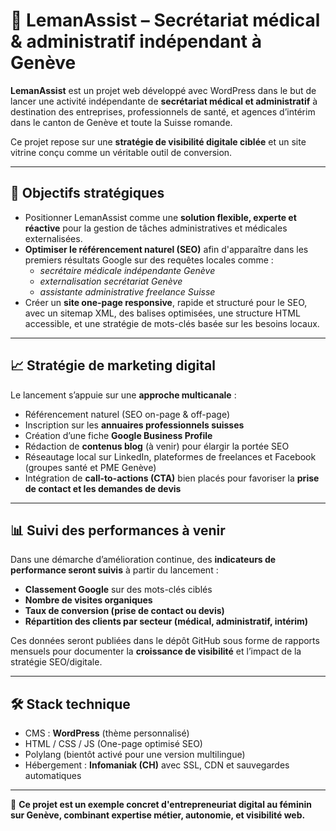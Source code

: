
# 💼 LemanAssist – Secrétariat médical & administratif indépendant à Genève

**LemanAssist** est un projet web développé avec WordPress dans le but de lancer une activité indépendante de **secrétariat médical et administratif** à destination des entreprises, professionnels de santé, et agences d’intérim dans le canton de Genève et toute la Suisse romande.

Ce projet repose sur une **stratégie de visibilité digitale ciblée** et un site vitrine conçu comme un véritable outil de conversion.

---

## 🚀 Objectifs stratégiques

- Positionner LemanAssist comme une **solution flexible, experte et réactive** pour la gestion de tâches administratives et médicales externalisées.
- **Optimiser le référencement naturel (SEO)** afin d'apparaître dans les premiers résultats Google sur des requêtes locales comme :
  - *secrétaire médicale indépendante Genève*
  - *externalisation secrétariat Genève*
  - *assistante administrative freelance Suisse*
- Créer un **site one-page responsive**, rapide et structuré pour le SEO, avec un sitemap XML, des balises optimisées, une structure HTML accessible, et une stratégie de mots-clés basée sur les besoins locaux.

---

## 📈 Stratégie de marketing digital

Le lancement s’appuie sur une **approche multicanale** :

- Référencement naturel (SEO on-page & off-page)
- Inscription sur les **annuaires professionnels suisses**
- Création d’une fiche **Google Business Profile**
- Rédaction de **contenus blog** (à venir) pour élargir la portée SEO
- Réseautage local sur LinkedIn, plateformes de freelances et Facebook (groupes santé et PME Genève)
- Intégration de **call-to-actions (CTA)** bien placés pour favoriser la **prise de contact et les demandes de devis**

---

## 📊 Suivi des performances à venir

Dans une démarche d’amélioration continue, des **indicateurs de performance seront suivis** à partir du lancement :

- **Classement Google** sur des mots-clés ciblés
- **Nombre de visites organiques**
- **Taux de conversion (prise de contact ou devis)**
- **Répartition des clients par secteur (médical, administratif, intérim)**

Ces données seront publiées dans le dépôt GitHub sous forme de rapports mensuels pour documenter la **croissance de visibilité** et l’impact de la stratégie SEO/digitale.

---

## 🛠️ Stack technique

- CMS : **WordPress** (thème personnalisé)
- HTML / CSS / JS (One-page optimisé SEO)
- Polylang (bientôt activé pour une version multilingue)
- Hébergement : **Infomaniak (CH)** avec SSL, CDN et sauvegardes automatiques

---

📌 **Ce projet est un exemple concret d'entrepreneuriat digital au féminin sur Genève, combinant expertise métier, autonomie, et visibilité web.**
